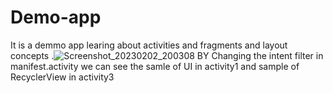 # Demo-app

It is a demmo app learing about activities and fragments and layout concepts .![Screenshot_20230202_200308](https://user-images.githubusercontent.com/123369675/216354164-8acb99f6-bc27-448e-9cf4-d26e725ae4d6.png)
BY Changing the intent filter in manifest.activity we can see the samle of UI in activity1 and sample of RecyclerView in activity3 
